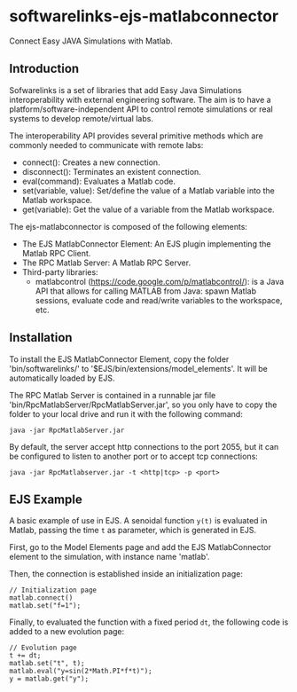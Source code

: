 # softwarelinks-ejs-matlabconnector
Connect Easy JAVA Simulations with Matlab.

## Introduction
Sofwarelinks is a set of libraries that add Easy Java Simulations interoperability with external engineering software. The aim is to have a platform/software-independent API to control remote simulations or real systems to develop remote/virtual labs.

The interoperability API provides several primitive methods which are commonly needed to communicate with remote labs:
- connect(): Creates a new connection.
- disconnect(): Terminates an existent connection.
- eval(command): Evaluates a Matlab code.
- set(variable, value): Set/define the value of a Matlab variable into the Matlab workspace.
- get(variable): Get the value of a variable from the Matlab workspace.

The ejs-matlabconnector is composed of the following elements:
- The EJS MatlabConnector Element: An EJS plugin implementing the Matlab RPC Client.
- The RPC Matlab Server: A Matlab RPC Server.
- Third-party libraries:
  - matlabcontrol (https://code.google.com/p/matlabcontrol/): is a Java API that allows for calling MATLAB from Java: spawn Matlab sessions, evaluate code and read/write variables to the workspace, etc.

## Installation
To install the EJS MatlabConnector Element, copy the folder 'bin/softwarelinks/' to '$EJS/bin/extensions/model_elements'. It will be automatically loaded by EJS.

The RPC Matlab Server is contained in a runnable jar file 'bin/RpcMatlabServer/RpcMatlabServer.jar', so you only have to copy the folder to your local drive and run it with the following command:
```
java -jar RpcMatlabServer.jar
```
By default, the server accept http connections to the port 2055, but it can be configured to listen to another port or to accept tcp connections:
```
java -jar RpcMatlabserver.jar -t <http|tcp> -p <port>
```

## EJS Example
A basic example of use in EJS. A senoidal function `y(t)` is evaluated in Matlab, passing the time `t` as parameter, which is generated in EJS.

First, go to the Model Elements page and add the EJS MatlabConnector element to the simulation, with instance name 'matlab'.

Then, the connection is established inside an initialization page:
```
// Initialization page
matlab.connect()
matlab.set("f=1");
```
Finally, to evaluated the function with a fixed period `dt`, the following code is added to a new evolution page:
```
// Evolution page
t += dt; 
matlab.set("t", t);
matlab.eval("y=sin(2*Math.PI*f*t)");
y = matlab.get("y");
```
